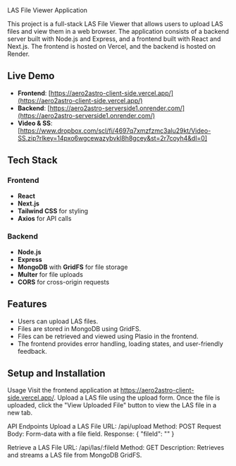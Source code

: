  LAS File Viewer Application

This project is a full-stack LAS File Viewer that allows users to upload LAS files and view them in a web browser. The application consists of a backend server built with Node.js and Express, and a frontend built with React and Next.js. The frontend is hosted on Vercel, and the backend is hosted on Render.

## Live Demo

- **Frontend**: [https://aero2astro-client-side.vercel.app/](https://aero2astro-client-side.vercel.app/)
- **Backend**: [https://aero2astro-serverside1.onrender.com/](https://aero2astro-serverside1.onrender.com/)
- **Video & SS**:[https://www.dropbox.com/scl/fi/4697q7xmzfzmc3alu29kt/Video-SS.zip?rlkey=14pxo6wgcewazybvkl8h8gcey&st=2r7coyh4&dl=0]

## Tech Stack

### Frontend
- **React**
- **Next.js**
- **Tailwind CSS** for styling
- **Axios** for API calls

### Backend
- **Node.js**
- **Express**
- **MongoDB** with **GridFS** for file storage
- **Multer** for file uploads
- **CORS** for cross-origin requests

## Features

- Users can upload LAS files.
- Files are stored in MongoDB using GridFS.
- Files can be retrieved and viewed using Plasio in the frontend.
- The frontend provides error handling, loading states, and user-friendly feedback.

## Setup and Installation

Usage
Visit the frontend application at https://aero2astro-client-side.vercel.app/.
Upload a LAS file using the upload form.
Once the file is uploaded, click the "View Uploaded File" button to view the LAS file in a new tab.

API Endpoints
Upload a LAS File
URL: /api/upload
Method: POST
Request Body: Form-data with a file field.
Response: { "fileId": "<file-id>" }

Retrieve a LAS File
URL: /api/las/:fileId
Method: GET
Description: Retrieves and streams a LAS file from MongoDB GridFS.
